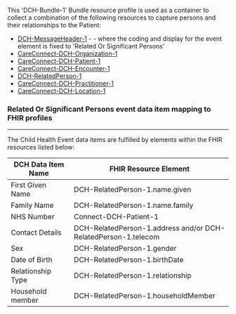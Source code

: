 This 'DCH-Bundle-1' Bundle resource profile is used as a container to collect a combination of the following resources to capture persons and their relationships to the Patient:

- [DCH-MessageHeader-1] - - where the coding and display for the event element is fixed to 'Related Or Significant Persons'
- [CareConnect-DCH-Organization-1]
- [CareConnect-DCH-Patient-1]
- [CareConnect-DCH-Encounter-1]
- [DCH-RelatedPerson-1]
- [CareConnect-DCH-Practitioner-1]
- [CareConnect-DCH-Location-1]
                                                                                                   
### Related Or Significant Persons event data item mapping to FHIR profiles ###
----------
The Child Health Event data items are fulfilled by elements within the FHIR resources listed below:

| DCH Data Item Name | FHIR Resource Element                                          |
|--------------------|----------------------------------------------------------------|
| First Given Name   | DCH-RelatedPerson-1.name.given                                 |
| Family Name        | DCH-RelatedPerson-1.name.family                                |
| NHS Number         | Connect-DCH-Patient-1                                            |
| Contact Details    | DCH-RelatedPerson-1.address and/or DCH-RelatedPerson-1.telecom |
| Sex                | DCH-RelatedPerson-1.gender                                     |
| Date of Birth      | DCH-RelatedPerson-1.birthDate                                  |
| Relationship Type  | DCH-RelatedPerson-1.relationship                               |
| Household member   | DCH-RelatedPerson-1.householdMember                            |

[DCH-MessageHeader-1]:dch-messageheader-1.html
[CareConnect-DCH-Organization-1]:careconnect-dch-organization-1.html
[CareConnect-DCH-Patient-1]:careconnect-dch-patient-1.html
[CareConnect-DCH-Encounter-1]:careconnect-dch-encounter-1.html
[CareConnect-DCH-Organization-1]:careconnect-dch-organization-1.html
[CareConnect-DCH-Practitioner-1]:careconnect-dch-practitioner-1.html
[CareConnect-DCH-Location-1]:careconnect-dch-location-1.html
[DCH-RelatedPerson-1]:dch-relatedperson-1.html